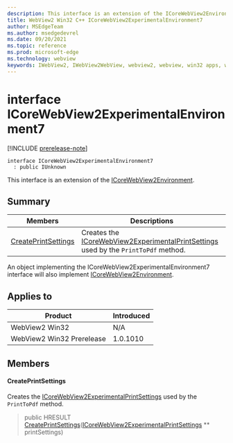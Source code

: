 ```yaml
---
description: This interface is an extension of the ICoreWebView2Environment.
title: WebView2 Win32 C++ ICoreWebView2ExperimentalEnvironment7
author: MSEdgeTeam
ms.author: msedgedevrel
ms.date: 09/20/2021
ms.topic: reference
ms.prod: microsoft-edge
ms.technology: webview
keywords: IWebView2, IWebView2WebView, webview2, webview, win32 apps, win32, edge, ICoreWebView2, ICoreWebView2Controller, browser control, edge html, ICoreWebView2ExperimentalEnvironment7
---
```


# interface ICoreWebView2ExperimentalEnvironment7

[!INCLUDE [prerelease-note](../includes/prerelease-note.md)]

```
interface ICoreWebView2ExperimentalEnvironment7
  : public IUnknown
```

This interface is an extension of the [ICoreWebView2Environment](icorewebview2environment.md).

## Summary

 Members                        | Descriptions
--------------------------------|---------------------------------------------
[CreatePrintSettings](#createprintsettings) | Creates the [ICoreWebView2ExperimentalPrintSettings](icorewebview2experimentalprintsettings.md) used by the `PrintToPdf` method.

An object implementing the ICoreWebView2ExperimentalEnvironment7 interface will also implement [ICoreWebView2Environment](icorewebview2environment.md).

## Applies to

Product                         | Introduced
--------------------------------|---------------------------------------------
WebView2 Win32            |    N/A
WebView2 Win32 Prerelease |    1.0.1010

## Members

#### CreatePrintSettings

Creates the [ICoreWebView2ExperimentalPrintSettings](icorewebview2experimentalprintsettings.md) used by the `PrintToPdf` method.

> public HRESULT [CreatePrintSettings](#createprintsettings)([ICoreWebView2ExperimentalPrintSettings](icorewebview2experimentalprintsettings.md) ** printSettings)

